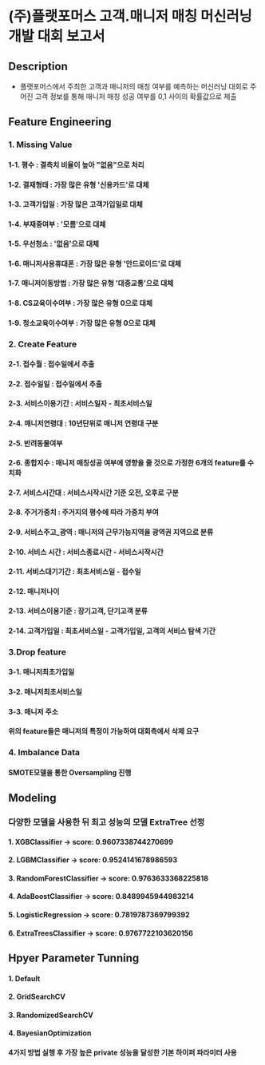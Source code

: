 # (주)플랫포머스 고객.매니저 매칭 머신러닝 개발 대회 보고서 

## Description
- 플랫포머스에서 주최한 고객과 매니저의 매칭 여부를 예측하는 머신러닝 대회로 주어진 고객 정보를 통해 매니저 매칭 성공 여부를 0,1 사이의 확률값으로 제출

## Feature Engineering
### 1. Missing Value
#### 1-1. 평수 : 결측치 비율이 높아 "없음"으로 처리
#### 1-2. 결재형태 : 가장 많은 유형 '신용카드'로 대체
#### 1-3. 고객가입일 : 가장 많은 고객가입일로 대체
#### 1-4. 부재중여부 : '모름'으로 대체
#### 1-5. 우선청소 : '없음'으로 대체
#### 1-6. 매니저사용휴대폰 : 가장 많은 유형 '안드로이드'로 대체
#### 1-7. 매니저이동방법 : 가장 많은 유형 '대중교통'으로 대체
#### 1-8. CS교육이수여부 : 가장 많은 유형 0으로 대체
#### 1-9. 청소교육이수여부 : 가장 많은 유형 0으로 대체

### 2. Create Feature
#### 2-1. 접수월 : 접수일에서 추출
#### 2-2. 접수일일 : 접수일에서 추출
#### 2-3. 서비스이용기간 : 서비스일자 - 최초서비스일
#### 2-4. 매니저연령대 : 10년단위로 매니저 연령대 구분
#### 2-5. 반려동물여부 
#### 2-6. 종합지수 : 매니저 매칭성공 여부에 영향을 줄 것으로 가정한 6개의 feature를 수치화 
#### 2-7. 서비스시간대 : 서비스시작시간 기준 오전, 오후로 구분
#### 2-8. 주거가중치 : 주거지의 평수에 따라 가중치 부여
#### 2-9. 서비스주고_광역 : 매니저의 근무가능지역을 광역권 지역으로 분류
#### 2-10. 서비스 시간 : 서비스종료시간 - 서비스시작시간
#### 2-11. 서비스대기기간 : 최초서비스일 - 접수일 
#### 2-12. 매니저나이
#### 2-13. 서비스이용기준 : 장기고객, 단기고객 분류
#### 2-14. 고객가입일 : 최초서비스일 - 고객가입일, 고객의 서비스 탐색 기간

### 3.Drop feature
#### 3-1. 매니저최초가입일
#### 3-2. 매니저최초서비스일
#### 3-3. 매니저 주소
#### 위의 feature들은 매니저의 특정이 가능하여 대회측에서 삭제 요구

### 4. Imbalance Data
#### SMOTE모델을 통한 Oversampling 진행

## Modeling
### 다양한 모델을 사용한 뒤 최고 성능의 모델 ExtraTree 선정
#### 1. XGBClassifier -> score:  0.9607338744270699
#### 2. LGBMClassifier -> score:  0.9524141678986593
#### 3. RandomForestClassifier -> score:  0.9763633368225818
#### 4. AdaBoostClassifier -> score:  0.8489945944983214
#### 5. LogisticRegression -> score:  0.7819787369799392
#### 6. ExtraTreesClassifier -> score:  0.9767722103620156

## Hpyer Parameter Tunning
#### 1. Default
#### 2. GridSearchCV
#### 3. RandomizedSearchCV
#### 4. BayesianOptimization
#### 4가지 방법 실행 후 가장 높은 private 성능을 달성한 기본 하이퍼 파라미터 사용

